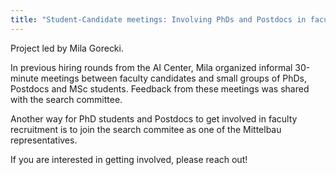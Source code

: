 ```yaml
---
title: "Student-Candidate meetings: Involving PhDs and Postdocs in faculty recruitment"
---
```


Project led by Mila Gorecki.

In previous hiring rounds from the AI Center, Mila organized informal 30-minute meetings between faculty candidates and small groups of PhDs, Postdocs and MSc students. Feedback from these meetings was shared with the search committee. 

Another way for PhD students and Postdocs to get involved in faculty recruitment is to join the search commitee as one of the Mittelbau representatives. 

If you are interested in getting involved, please reach out!
